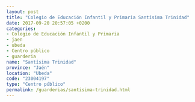 ```yaml
---
layout: post
title: "Colegio de Educación Infantil y Primaria Santísima Trinidad"
date: 2017-09-20 20:57:05 +0200
categories:
- Colegio de Educación Infantil y Primaria
- jaen
- ubeda
- Centro público
- guarderia
name: "Santísima Trinidad"
province: "Jaén"
location: "Ubeda"
code: "23004197"
type: "Centro público"
permalink: /guarderias/santisima-trinidad.html
---
```


